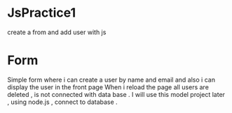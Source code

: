 # JsPractice1
create a from and add user with js 


# Form
Simple form where i can create a user by name and email and also i can display the user in the front page 
When i reload the page all users are deleted ,  is not connected with data base . I will use this model project later , using node.js , connect to database .
